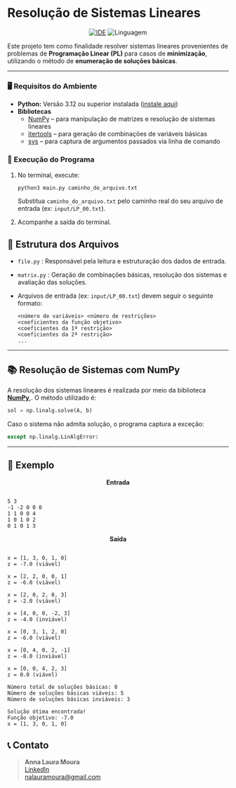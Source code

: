 # Resolução de Sistemas Lineares

<div align="center">

[![IDE](https://img.shields.io/badge/IDE-Visual%20Studio%20Code-informational)](https://code.visualstudio.com/docs/?dv=linux64_deb)
![Linguagem](https://img.shields.io/badge/Linguagem-Python-orange)

</div>

Este projeto tem como finalidade resolver sistemas lineares provenientes de problemas de **Programação Linear (PL)** para casos de **minimização**, utilizando o método de **enumeração de soluções básicas**.

---

### 🖥️ Requisitos do Ambiente

- **Python:** Versão 3.12 ou superior instalada ([instale aqui](https://www.python.org/downloads/))
- **Bibliotecas**
  - [NumPy](https://numpy.org/doc/stable/) – para manipulação de matrizes e resolução de sistemas lineares
  - [itertools](https://docs.python.org/3/library/itertools.html) – para geração de combinações de variáveis básicas
  - [sys](https://docs.python.org/3/library/sys.html) – para captura de argumentos passados via linha de comando


### 🧪 Execução do Programa

1. No terminal, execute:

   ```bash
   python3 main.py caminho_do_arquivo.txt
   ```

   Substitua `caminho_do_arquivo.txt` pelo caminho real do seu arquivo de entrada (ex: `input/LP_00.txt`).

2. Acompanhe a saída do terminal.

## 📂 Estrutura dos Arquivos

- `file.py` : Responsável pela leitura e estruturação dos dados de entrada.
- `matrix.py` : Geração de combinações básicas, resolução dos sistemas e avaliação das soluções.
- Arquivos de entrada (ex: `input/LP_00.txt`) devem seguir o seguinte formato:

  ```
  <número de variáveis> <número de restrições>
  <coeficientes da função objetivo>
  <coeficientes da 1ª restrição>
  <coeficientes da 2ª restrição>
  ...
  ```

---

## 📚 Resolução de Sistemas com NumPy

A resolução dos sistemas lineares é realizada por meio da biblioteca [**NumPy**](https://numpy.org/doc/stable/reference/generated/numpy.linalg.solve.html),. O método utilizado é:

```python
sol = np.linalg.solve(A, b)  
```

Caso o sistema não admita solução, o programa captura a exceção:

```python
except np.linalg.LinAlgError:
```

---


## 📄 Exemplo

<p align="center"><strong>Entrada</strong></p>


```

5 3
-1 -2 0 0 0
1 1 0 0 4
1 0 1 0 2
0 1 0 1 3
```

<p align="center"><strong>Saída</strong></p>

```

x = [1, 3, 0, 1, 0]
z = -7.0 (viável)

x = [2, 2, 0, 0, 1]
z = -6.0 (viável)

x = [2, 0, 2, 0, 3]
z = -2.0 (viável)

x = [4, 0, 0, -2, 3]
z = -4.0 (inviável)

x = [0, 3, 1, 2, 0]
z = -6.0 (viável)

x = [0, 4, 0, 2, -1]
z = -8.0 (inviável)

x = [0, 0, 4, 2, 3]
z = 0.0 (viável)

Número total de soluções básicas: 8
Número de soluções básicas viáveis: 5
Número de soluções básicas inviáveis: 3

Solução ótima encontrada!
Função objetivo: -7.0
x = [1, 3, 0, 1, 0]
```


## 📞 Contato
> **Anna Laura Moura**  
> [LinkedIn](https://www.linkedin.com/in/anna-laura-614384205)  
> [nalauramoura@gmail.com](mailto:nalauramoura@gmail.com)
